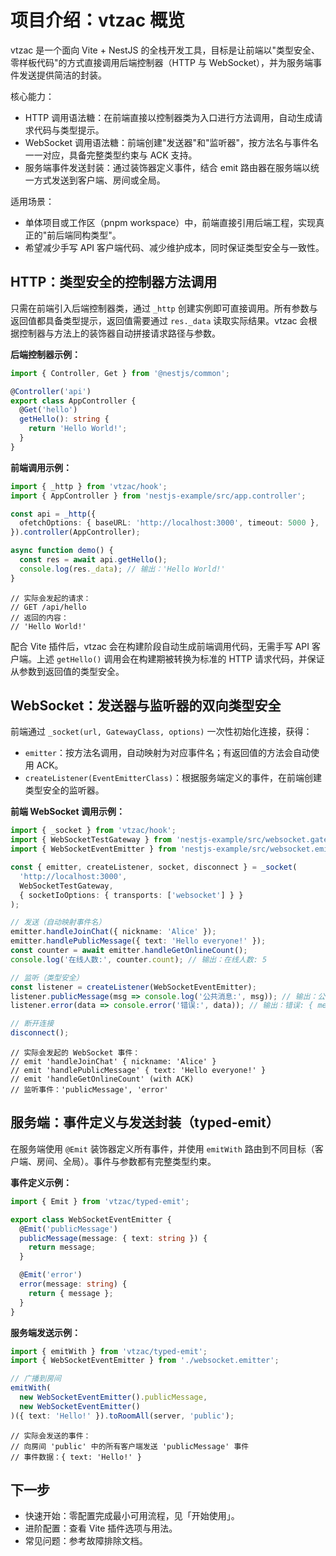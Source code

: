 # 项目介绍：vtzac 概览

vtzac 是一个面向 Vite + NestJS 的全栈开发工具，目标是让前端以"类型安全、零样板代码"的方式直接调用后端控制器（HTTP 与 WebSocket），并为服务端事件发送提供简洁的封装。

核心能力：

- HTTP 调用语法糖：在前端直接以控制器类为入口进行方法调用，自动生成请求代码与类型提示。
- WebSocket 调用语法糖：前端创建"发送器"和"监听器"，按方法名与事件名一一对应，具备完整类型约束与 ACK 支持。
- 服务端事件发送封装：通过装饰器定义事件，结合 emit 路由器在服务端以统一方式发送到客户端、房间或全局。

适用场景：

- 单体项目或工作区（pnpm workspace）中，前端直接引用后端工程，实现真正的"前后端同构类型"。
- 希望减少手写 API 客户端代码、减少维护成本，同时保证类型安全与一致性。

## HTTP：类型安全的控制器方法调用

只需在前端引入后端控制器类，通过 `_http` 创建实例即可直接调用。所有参数与返回值都具备类型提示，返回值需要通过 `res._data` 读取实际结果。vtzac 会根据控制器与方法上的装饰器自动拼接请求路径与参数。

**后端控制器示例：**

```ts
import { Controller, Get } from '@nestjs/common';

@Controller('api')
export class AppController {
  @Get('hello')
  getHello(): string {
    return 'Hello World!';
  }
}
```

**前端调用示例：**

```ts
import { _http } from 'vtzac/hook';
import { AppController } from 'nestjs-example/src/app.controller';

const api = _http({
  ofetchOptions: { baseURL: 'http://localhost:3000', timeout: 5000 },
}).controller(AppController);

async function demo() {
  const res = await api.getHello();
  console.log(res._data); // 输出：'Hello World!'
}
```

```
// 实际会发起的请求：
// GET /api/hello
// 返回的内容：
// 'Hello World!'
```

配合 Vite 插件后，vtzac 会在构建阶段自动生成前端调用代码，无需手写 API 客户端。上述 `getHello()` 调用会在构建期被转换为标准的 HTTP 请求代码，并保证从参数到返回值的类型安全。

## WebSocket：发送器与监听器的双向类型安全

前端通过 `_socket(url, GatewayClass, options)` 一次性初始化连接，获得：

- `emitter`：按方法名调用，自动映射为对应事件名；有返回值的方法会自动使用 ACK。
- `createListener(EventEmitterClass)`：根据服务端定义的事件，在前端创建类型安全的监听器。

**前端 WebSocket 调用示例：**

```ts
import { _socket } from 'vtzac/hook';
import { WebSocketTestGateway } from 'nestjs-example/src/websocket.gateway';
import { WebSocketEventEmitter } from 'nestjs-example/src/websocket.emitter';

const { emitter, createListener, socket, disconnect } = _socket(
  'http://localhost:3000',
  WebSocketTestGateway,
  { socketIoOptions: { transports: ['websocket'] } }
);

// 发送（自动映射事件名）
emitter.handleJoinChat({ nickname: 'Alice' });
emitter.handlePublicMessage({ text: 'Hello everyone!' });
const counter = await emitter.handleGetOnlineCount();
console.log('在线人数:', counter.count); // 输出：在线人数: 5

// 监听（类型安全）
const listener = createListener(WebSocketEventEmitter);
listener.publicMessage(msg => console.log('公共消息:', msg)); // 输出：公共消息: { text: 'Hello everyone!' }
listener.error(data => console.error('错误:', data)); // 输出：错误: { message: 'Connection failed' }

// 断开连接
disconnect();
```

```
// 实际会发起的 WebSocket 事件：
// emit 'handleJoinChat' { nickname: 'Alice' }
// emit 'handlePublicMessage' { text: 'Hello everyone!' }
// emit 'handleGetOnlineCount' (with ACK)
// 监听事件：'publicMessage', 'error'
```

## 服务端：事件定义与发送封装（typed-emit）

在服务端使用 `@Emit` 装饰器定义所有事件，并使用 `emitWith` 路由到不同目标（客户端、房间、全局）。事件与参数都有完整类型约束。

**事件定义示例：**

```ts
import { Emit } from 'vtzac/typed-emit';

export class WebSocketEventEmitter {
  @Emit('publicMessage')
  publicMessage(message: { text: string }) {
    return message;
  }

  @Emit('error')
  error(message: string) {
    return { message };
  }
}
```

**服务端发送示例：**

```ts
import { emitWith } from 'vtzac/typed-emit';
import { WebSocketEventEmitter } from './websocket.emitter';

// 广播到房间
emitWith(
  new WebSocketEventEmitter().publicMessage,
  new WebSocketEventEmitter()
)({ text: 'Hello!' }).toRoomAll(server, 'public');
```

```
// 实际会发送的事件：
// 向房间 'public' 中的所有客户端发送 'publicMessage' 事件
// 事件数据：{ text: 'Hello!' }
```

## 下一步

- 快速开始：零配置完成最小可用流程，见「开始使用」。
- 进阶配置：查看 Vite 插件选项与用法。
- 常见问题：参考故障排除文档。
